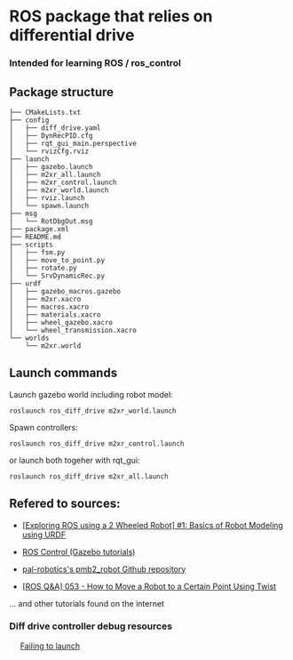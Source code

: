 # ROS package that relies on differential drive

### Intended for learning ROS / ros_control

## Package structure
```
├── CMakeLists.txt  
├── config  
│   ├── diff_drive.yaml  
│   ├── DynRecPID.cfg  
│   ├── rqt_gui_main.perspective  
│   └── rvizCfg.rviz  
├── launch  
│   ├── gazebo.launch  
│   ├── m2xr_all.launch  
│   ├── m2xr_control.launch  
│   ├── m2xr_world.launch  
│   ├── rviz.launch  
│   └── spawn.launch  
├── msg  
│   └── RotDbgOut.msg  
├── package.xml  
├── README.md  
├── scripts  
│   ├── fsm.py  
│   ├── move_to_point.py  
│   ├── rotate.py  
│   └── SrvDynamicRec.py  
├── urdf  
│   ├── gazebo_macros.gazebo  
│   ├── m2xr.xacro  
│   ├── macros.xacro  
│   ├── materials.xacro  
│   ├── wheel_gazebo.xacro  
│   └── wheel_transmission.xacro  
└── worlds    
    └── m2xr.world  
```
## Launch commands

Launch gazebo world including robot model:
```
roslaunch ros_diff_drive m2xr_world.launch
```

Spawn controllers:
```
roslaunch ros_diff_drive m2xr_control.launch
```

or launch both togeher with rqt_gui:
```
roslaunch ros_diff_drive m2xr_all.launch
```

## Refered to sources:

* [[Exploring ROS using a 2 Wheeled Robot] #1: Basics of Robot Modeling using URDF](https://www.youtube.com/watch?v=jmCR225ORs0)

* [ROS Control (Gazebo tutorials)](http://gazebosim.org/tutorials/?tut=ros_control)

* [pal-robotics's pmb2_robot Github repository](https://github.com/pal-robotics/pmb2_robot)

* [[ROS Q&A] 053 - How to Move a Robot to a Certain Point Using Twist](https://www.youtube.com/watch?v=eJ4QPrYqMlw)

... and other tutorials found on the internet  

### Diff drive controller debug resources  
&nbsp;&nbsp;&nbsp;&nbsp;&nbsp;[Failing to launch](https://answers.ros.org/question/357979/diff_drive_controller-failing-to-launch/)

